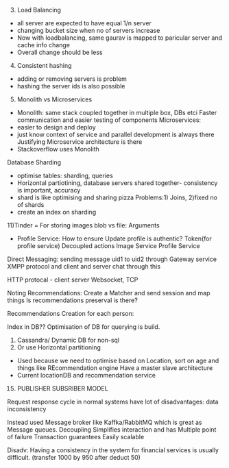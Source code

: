3) Load Balancing
- all server are expected to have equal 1/n server
- changing bucket size when no of servers increase
- Now with loadbalancing, same gaurav is mapped to paricular server and cache info change
- Overall change should be less

4) Consistent hashing
- adding or removing servers is problem
- hashing the server ids is also possible

5) Monolith vs Microservices
- Monolith: same stack coupled together in multiple box, DBs etci
Faster communication and easier testing of components
Microservices:
- easier to design and deploy
- just know context of service and parallel development is always there
Justifying Microservice architecture is there
- Stackoverflow uses Monolith

Database Sharding
- optimise tables:
sharding, queries
- Horizontal partiotining, database servers shared together- consistency is important, accuracy
- shard is like optimising and sharing pizza
Problems:1) Joins, 2)fixed no of shards
- create an index on sharding

11)Tinder
= For storing images
blob vs file: Arguments

- Profile Service:
How to ensure Update profile is authentic? Token(for profile service)
Decoupled actions
Image Service
Profile Service

Direct Messaging:
sending message uid1 to uid2 through Gateway service
XMPP protocol and client and server chat through this 

HTTP protocal - client server
Websocket, TCP

Noting Recommendations:
Create a Matcher and send session and map things
Is recommendations preserval is there?

Recommendations Creation for each person:

Index in DB??
Optimisation of DB for querying is build.
1) Cassandra/ Dynamic DB for non-sql
2) Or use Horizontal partitioning
- Used because we need to optimise based on Location, sort on age and things like REcommendation engine
Have a master slave architecture
- Current locationDB and recommendation service

15) PUBLISHER SUBSRIBER MODEL

Request response cycle in normal systems have lot of disadvantages: data inconsistency

Instead used Message broker like Kaffka/RabbitMQ which is great as Message queues.
Decoupling
Simplifies interaction and has Multiple point of failure
Transaction guarantees
Easily scalable

Disadv: Having a consistency in the system for financial services is usually difficult.
(transfer 1000 by 950 after deduct 50)
